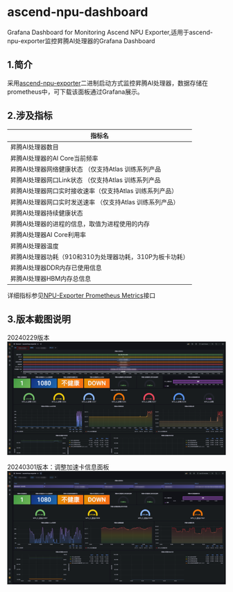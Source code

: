 # ascend-npu-dashboard
Grafana Dashboard for Monitoring Ascend NPU Exporter,适用于ascend-npu-exporter监控昇腾AI处理器的Grafana Dashboard
## 1.简介
采用[ascend-npu-exporter](https://github.com/Ascend/ascend-npu-exporter)二进制启动方式监控昇腾AI处理器，数据存储在prometheus中，可下载该面板通过Grafana展示。
## 2.涉及指标
| 指标名 |
| ---  |
|  昇腾AI处理器数目 |
|  昇腾AI处理器的AI Core当前频率 |
|  昇腾AI处理器网络健康状态 （仅支持Atlas 训练系列产品|
|  昇腾AI处理器网口Link状态 （仅支持Atlas 训练系列产品|
|  昇腾AI处理器网口实时接收速率（仅支持Atlas 训练系列产品） |
|  昇腾AI处理器网口实时发送速率 （仅支持Atlas 训练系列产品）|
|  昇腾AI处理器持续健康状态 |
|  昇腾AI处理器的进程的信息，取值为进程使用的内存 |
|  昇腾AI处理器AI Core利用率 |
|  昇腾AI处理器温度 |
|  昇腾AI处理器功耗（910和310为处理器功耗，310P为板卡功耗） |
|  昇腾AI处理器DDR内存已使用信息|
|  昇腾AI处理器HBM内存总信息|

详细指标参见[NPU-Exporter Prometheus Metrics](https://www.hiascend.com/document/detail/zh/mindx-dl/50rc2/clusterscheduling/clusterscheduling/dlug_guide_03_000138.html)接口
## 3.版本截图说明
20240229版本
![image](./Dashboards/ascend-npu-dashboard_20240229.png)

20240301版本：调整加速卡信息面板
![image](./Dashboards/ascend-npu-dashboard_20240301.png)
